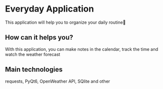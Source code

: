 <h1>Everyday Application</h1>
This application will help you to organize your daily routine💼
<h2>How can it helps you?</h2>
With this application, you can make notes in the calendar, track the time and watch the weather forecast

<h2>Main technologies</h2>
requests, PyQt6, OpenWeather API, SQlite and other
